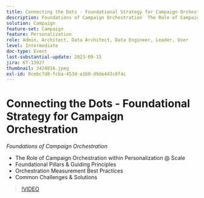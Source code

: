 ```yaml
---
title: Connecting the Dots - Foundational Strategy for Campaign Orchestration
description: Foundations of Campaign Orchestration  The Role of Campaign Orchestration within Personalization @ Scale  Foundational Pillars & Guiding Principles  Orchestration Measurement Best Practices  Common Challenges & Solutions
solution: Campaign
feature-set: Campaign
feature: Personalization
role: Admin, Architect, Data Architect, Data Engineer, Leader, User
level: Intermediate
doc-type: Event
last-substantial-update: 2023-09-15
jira: KT-13927
thumbnail: 3424016.jpeg
exl-id: 0cebc7d8-fcba-453d-a160-d9de443c8f4c
---
```

# Connecting the Dots - Foundational Strategy for Campaign Orchestration

*Foundations of Campaign Orchestration*

* The Role of Campaign Orchestration within Personalization @ Scale
* Foundational Pillars & Guiding Principles
* Orchestration Measurement Best Practices
* Common Challenges & Solutions

>[!VIDEO](https://video.tv.adobe.com/v/3424016/?learn=on)
